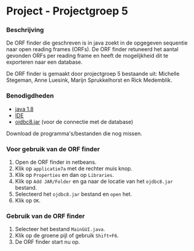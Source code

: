 # Project - Projectgroep 5

<h3>Beschrijving</h3>

De ORF finder die geschreven is in java zoekt in de opgegeven sequentie naar open reading frames (ORFs).
De ORF finder retuneerd het aantal gevonden ORFs per reading frame en heeft de mogelijkheid dit te exporteren naar een database. 

De ORF finder is gemaakt door projectgroep 5 bestaande uit: Michelle Stegeman, Anne Luesink, Marijn Sprukkelhorst en Rick Medemblik.

<h3>Benodigdheden</h3>

* [java 1.8](http://www.oracle.com/technetwork/java/javase/downloads/jdk8-downloads-2133151.html)
* [IDE](https://netbeans.org/downloads/)
* [ojdbc8.jar](http://www.oracle.com/technetwork/database/features/jdbc/jdbc-ucp-122-3110062.html) (voor de connectie met de database)

Download de programma's/bestanden die nog missen.

<h3>Voor gebruik van de ORF finder</h3>

1. Open de ORF finder in netbeans.
2. Klik op ```applicatie7a``` met de rechter muis knop.
3. Klik op ```Properties``` en dan op ```Libraries```.
4. Klik op ```Add JAR/Folder``` en ga naar de locatie van het ```ojdbc8.jar``` bestand.
5. Selecteerd het ```ojdbc8.jar``` bestand en ```open``` het.
6. Klik op ```OK```.

<h3>Gebruik van de ORF finder</h3>

1. Selecteer het bestand ```MainGUI.java```.
2. Klik op de groene pijl of gebruik ```Shift+F6```. 
3. De ORF finder start nu op.
